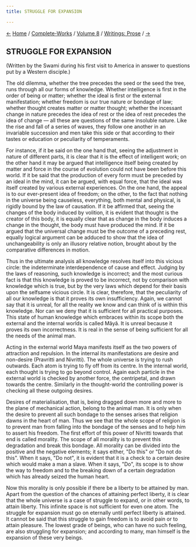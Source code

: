 ```yaml
---
title: STRUGGLE FOR EXPANSION

---
```

<div>

[←](../lectures_and_discourses/is_vedanta_the_future.htm)
[Home](../../../index.htm) / [Complete-Works](../../complete_works.htm)
/ [Volume 8](../volume_8_contents.htm) / [Writings:
Prose](writings_prose_contents.htm) / [→](the_birth_of_religion.htm)

  

## STRUGGLE FOR EXPANSION

(Written by the Swami during his first visit to America in answer to
questions put by a Western disciple.)

The old dilemma, whether the tree precedes the seed or the seed the
tree, runs through all our forms of knowledge. Whether intelligence is
first in the order of being or matter; whether the ideal is first or the
external manifestation; whether freedom is our true nature or bondage of
law; whether thought creates matter or matter thought; whether the
incessant change in nature precedes the idea of rest or the idea of rest
precedes the idea of change — all these are questions of the same
insoluble nature. Like the rise and fall of a series of waves, they
follow one another in an invariable succession and men take this side or
that according to their tastes or education or peculiarity of
temperaments.

For instance, if it be said on the one hand that, seeing the adjustment
in nature of different parts, it is clear that it is the effect of
intelligent work; on the other hand it may be argued that intelligence
itself being created by matter and force in the course of evolution
could not have been before this world. If it be said that the production
of every form must be preceded by an ideal in the mind, it can be
argued, with equal force, that the ideal was itself created by various
external experiences. On the one hand, the appeal is to our ever-present
idea of freedom; on the other, to the fact that nothing in the universe
being causeless, everything, both mental and physical, is rigidly bound
by the law of causation. If it be affirmed that, seeing the changes of
the body induced by volition, it is evident that thought is the creator
of this body, it is equally clear that as change in the body induces a
change in the thought, the body must have produced the mind. If it be
argued that the universal change must be the outcome of a preceding
rest, equally logical argument can be adduced to show that the idea of
unchangeability is only an illusory relative notion, brought about by
the comparative differences in motion.

Thus in the ultimate analysis all knowledge resolves itself into this
vicious circle: the indeterminate interdependence of cause and effect.
Judging by the laws of reasoning, such knowledge is incorrect; and the
most curious fact is that this knowledge is proved to be incorrect, not
by comparison with knowledge which is true, but by the very laws which
depend for their basis upon the selfsame vicious circle. It is clear,
therefore, that the peculiarity of all our knowledge is that it proves
its own insufficiency. Again, we cannot say that it is unreal, for all
the reality we know and can think of is within this knowledge. Nor can
we deny that it is sufficient for all practical purposes. This state of
human knowledge which embraces within its scope both the external and
the internal worlds is called Mâyâ. It is unreal because it proves its
own incorrectness. It is real in the sense of being sufficient for all
the needs of the animal man.

Acting in the external world Maya manifests itself as the two powers of
attraction and repulsion. In the internal its manifestations are desire
and non-desire (Pravritti and Nivritti). The whole universe is trying to
rush outwards. Each atom is trying to fly off from its centre. In the
internal world, each thought is trying to go beyond control. Again each
particle in the external world is checked by another force, the
centripetal, and drawn towards the centre. Similarly in the
thought-world the controlling power is checking all these outgoing
desires.

Desires of materialisation, that is, being dragged down more and more to
the plane of mechanical action, belong to the animal man. It is only
when the desire to prevent all such bondage to the senses arises that
religion dawns in the heart of man. Thus we see that the whole scope of
religion is to prevent man from falling into the bondage of the senses
and to help him to assert his freedom. The first effort of this power of
Nivritti towards that end is called morality. The scope of all morality
is to prevent this degradation and break this bondage. All morality can
be divided into the positive and the negative elements; it says either,
"Do this" or "Do not do this". When it says, "Do not", it is evident
that it is a check to a certain desire which would make a man a slave.
When it says, "Do", its scope is to show the way to freedom and to the
breaking down of a certain degradation which has already seized the
human heart.

Now this morality is only possible if there be a liberty to be attained
by man. Apart from the question of the chances of attaining perfect
liberty, it is clear that the whole universe is a case of struggle to
expand, or in other words, to attain liberty. This infinite space is not
sufficient for even one atom. The struggle for expansion must go on
eternally until perfect liberty is attained. It cannot be said that this
struggle to gain freedom is to avoid pain or to attain pleasure. The
lowest grade of beings, who can have no such feeling, are also
struggling for expansion; and according to many, man himself is the
expansion of these very beings.

</div>

